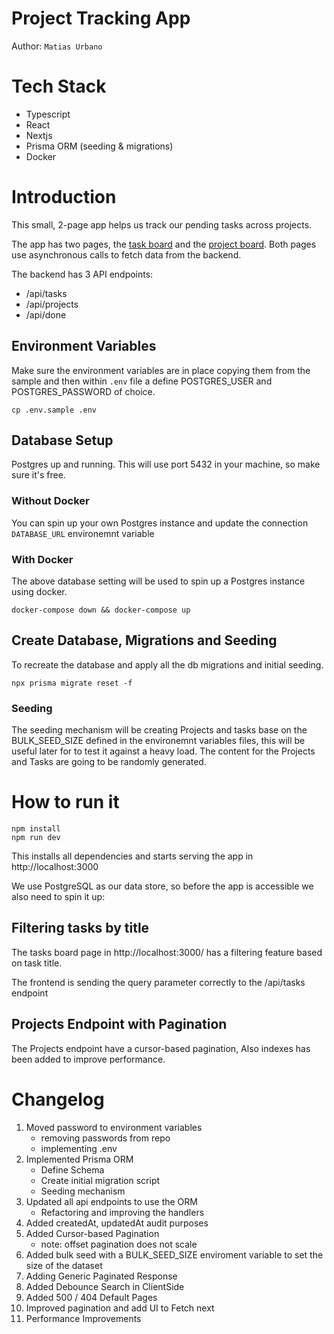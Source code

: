 # Project Tracking App

Author: `Matias Urbano`

# Tech Stack
- Typescript
- React
- Nextjs
- Prisma ORM (seeding & migrations)
- Docker

# Introduction

This small, 2-page app helps us track our pending tasks across projects.

The app has two pages, the [task board](http://localhost:3000/) and the [project board](http://localhost:3000/projects). 
Both pages use asynchronous calls to fetch data from the backend.

The backend has 3 API endpoints:
- /api/tasks
- /api/projects
- /api/done


## Environment Variables

Make sure the environment variables are in place copying them from the sample and then within `.env` file a define POSTGRES_USER and POSTGRES_PASSWORD of choice. 

 ```
 cp .env.sample .env
 ```

## Database Setup

Postgres up and running. This will use port 5432 in your machine, so make sure it's free.

### Without Docker
You can spin up your own Postgres instance and update the connection `DATABASE_URL` environemnt variable

### With Docker

The above database setting will be used to spin up a Postgres instance using docker.

```shell
docker-compose down && docker-compose up
```

## Create Database, Migrations and Seeding

To recreate the database and apply all the db migrations and initial seeding.

```
npx prisma migrate reset -f 
```

### Seeding
The seeding mechanism will be creating Projects and tasks base on the BULK_SEED_SIZE defined in the environemnt variables files, this will be useful later for to test it against a heavy load. The content for the Projects and Tasks are going to be randomly generated.

# How to run it

```shell
npm install
npm run dev
```

This installs all dependencies and starts serving the app in http://localhost:3000

We use PostgreSQL as our data store, so before the app is accessible we also need to spin it up: 


## Filtering tasks by title

The tasks board page in http://localhost:3000/ has a filtering feature based on task title.

The frontend is sending the query parameter correctly to the /api/tasks endpoint

## Projects Endpoint with Pagination
The Projects endpoint have a cursor-based pagination, Also indexes has been added to improve performance. 


# Changelog

1. Moved password to environment variables
    - removing passwords from repo
    - implementing .env
1. Implemented Prisma ORM
    - Define Schema
    - Create initial migration script
    - Seeding mechanism 
1. Updated all api endpoints to use the ORM
    - Refactoring and improving the handlers
1. Added createdAt, updatedAt audit purposes
1. Added Cursor-based Pagination
    - note: offset pagination does not scale
1. Added bulk seed with a BULK_SEED_SIZE enviroment variable to set the size of the dataset
1. Adding Generic Paginated Response
1. Added Debounce Search in ClientSide
1. Added 500 / 404 Default Pages
1. Improved pagination and add UI to Fetch next
1. Performance Improvements
